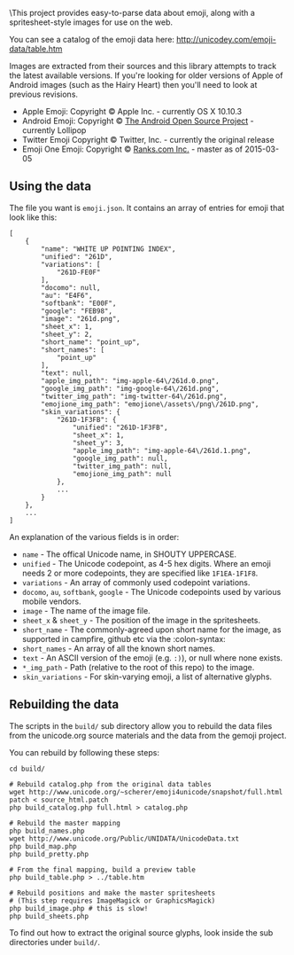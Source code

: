 \This project provides easy-to-parse data about emoji, along with a spritesheet-style 
images for use on the web.

You can see a catalog of the emoji data here: http://unicodey.com/emoji-data/table.htm

Images are extracted from their sources and this library attempts to track the latest
available versions. If you're looking for older versions of Apple of Android images
(such as the Hairy Heart) then you'll need to look at previous revisions.

* Apple Emoji: Copyright &copy; Apple Inc. - currently OS X 10.10.3
* Android Emoji: Copyright &copy; [The Android Open Source Project](https://s3-eu-west-1.amazonaws.com/tw-font/android/NOTICE) - currently Lollipop
* Twitter Emoji Copyright &copy; Twitter, Inc. - currently the original release
* Emoji One Emoji: Copyright &copy; [Ranks.com Inc.](http://www.emojione.com/developers) - master as of 2015-03-05


## Using the data

The file you want is `emoji.json`. It contains an array of entries for emoji that 
look like this:

	[
		{
			"name": "WHITE UP POINTING INDEX",
			"unified": "261D",
			"variations": [
				"261D-FE0F"
			],
			"docomo": null,
			"au": "E4F6",
			"softbank": "E00F",
			"google": "FEB98",
			"image": "261d.png",
			"sheet_x": 1,
			"sheet_y": 2,
			"short_name": "point_up",
			"short_names": [
				"point_up"
			],
			"text": null,
			"apple_img_path": "img-apple-64\/261d.0.png",
			"google_img_path": "img-google-64\/261d.png",
			"twitter_img_path": "img-twitter-64\/261d.png",
			"emojione_img_path": "emojione\/assets\/png\/261D.png",
			"skin_variations": {
				"261D-1F3FB": {
					"unified": "261D-1F3FB",
					"sheet_x": 1,
					"sheet_y": 3,
					"apple_img_path": "img-apple-64\/261d.1.png",
					"google_img_path": null,
					"twitter_img_path": null,
					"emojione_img_path": null
				},
				...
			}
		},
		...
	]

An explanation of the various fields is in order:

* `name` - The offical Unicode name, in SHOUTY UPPERCASE.
* `unified` - The Unicode codepoint, as 4-5 hex digits. Where an emoji
   needs 2 or more codepoints, they are specified like `1F1EA-1F1F8`.
* `variations` - An array of commonly used codepoint variations.
* `docomo`, `au`, `softbank`, `google` - The Unicode codepoints used
   by various mobile vendors.
* `image` - The name of the image file.
* `sheet_x` & `sheet_y` - The position of the image in the spritesheets.
* `short_name` - The commonly-agreed upon short name for the image, as
   supported in campfire, github etc via the :colon-syntax:
* `short_names` - An array of all the known short names.
* `text` - An ASCII version of the emoji (e.g. `:)`), or null where
   none exists.
* `*_img_path` - Path (relative to the root of this repo) to the image.
* `skin_variations` - For skin-varying emoji, a list of alternative glyphs.


## Rebuilding the data

The scripts in the `build/` sub directory allow you to rebuild the data files 
from the unicode.org source materials and the data from the gemoji project.

You can rebuild by following these steps:

	cd build/

	# Rebuild catalog.php from the original data tables
	wget http://www.unicode.org/~scherer/emoji4unicode/snapshot/full.html
	patch < source_html.patch
	php build_catalog.php full.html > catalog.php

	# Rebuild the master mapping
	php build_names.php
	wget http://www.unicode.org/Public/UNIDATA/UnicodeData.txt
	php build_map.php
	php build_pretty.php

	# From the final mapping, build a preview table
	php build_table.php > ../table.htm

	# Rebuild positions and make the master spritesheets
	# (This step requires ImageMagick or GraphicsMagick)
	php build_image.php # this is slow!
	php build_sheets.php

To find out how to extract the original source glyphs, look inside the sub
directories under `build/`.
